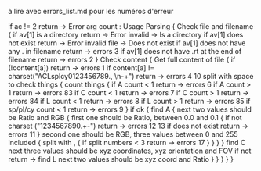 à lire avec errors_list.md pour les numéros d'erreur

if ac != 2
	return -> Error arg count : Usage
Parsing
{
	Check file and filename
	{
		if av[1] is a directory
			return -> Error invalid -> Is a directory
		if av[1] does not exist
			return -> Error invalid file -> Does not exist
		if av[1] does not have any . in filename
			return -> errors 3
		if av[1] does not have .rt at the end of filename
			return -> errors 2
	}
	Check content
	{
		Get full content of file
		{
			if (!content[a])
				return -> errors 1
			if content[a] != charset("ACLsplcy0123456789., \n-+")
				return -> errors 4 10
			split with space to check things
			{
				count things
				{
					if A count < 1
						return -> errors 6
					if A count > 1
						return -> errors 83
					if C count < 1
						return -> errors 7
					if C count > 1
						return -> errors 84
					if L count < 1
						return -> errors 8
					if L count > 1
						return -> errors 85
					if sp/pl/cy count < 1
						return -> errors 9
				}
				if ok
				{
					find A
					{
						next two values should be Ratio and RGB
						{
							first one should be Ratio, between 0.0 and 0.1
							{
								if not charset ("1234567890.+-")
									return -> errors 12 13
								if does not exist
									return -> errors 11
							}
							second one should be RGB, three values between 0 and 255 included
							{
								split with ,
								{
									if split numbers < 3
										return -> errors 17
								}
							}
						}
					}
					find C
						next three values should be xyz coordinates, xyz orientation and FOV
						if not
							return ->
					find L
						next two values should be xyz coord and Ratio
				}
			}
		}
	}
}